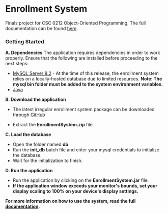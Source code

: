 <h1>Enrollment System</h1>

Finals project for CSC 0212 Object-Oriented Programming.
The full documentation can be found [here](https://docs.google.com/document/d/1Gpzc03ZOnkGq1zpKNtq1-i8FeeYzOCMeGNJhKNWNRIw/edit?usp=sharing).

<h3>Getting Started</h3>

**A. Dependencies**
The application requires dependencies in order to work properly. Ensure that the following are installed before proceeding to the next steps:

- [MySQL Server 8.2](https://dev.mysql.com/downloads/mysql/) - At the time of this release, the enrollment system relies on a locally-hosted database due to limited resources. **Note: The mysql bin folder must be added to the system environment variables.**
- [Java](https://www.java.com/en/)

**B. Download the application**

- The latest irregular enrollment system package can be downloaded through [GitHub](https://github.com/chaotic-braindead/Enrollment/releases/)

- Extract the **EnrollmentSystem.zip** file.

**C. Load the database**

- Open the folder named **db**
- Run the **init_db** batch file and enter your mysql credentials to initialize the database.
- Wait for the initialization to finish.

**D. Run the application**

- Run the application by clicking on the **EnrollmentSystem.jar** file.
- **If the application window exceeds your monitor's bounds, set your display scaling to 100% on your device's display settings.**


**For more information on how to use the system, read the full [documentation](https://docs.google.com/document/d/1Gpzc03ZOnkGq1zpKNtq1-i8FeeYzOCMeGNJhKNWNRIw/edit).**



